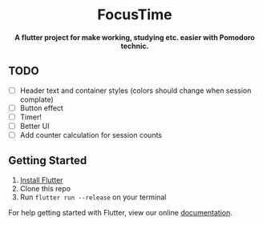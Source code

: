 <h1 align="center">FocusTime</h1>

<h4 align="center">
 A flutter project for make working, studying etc. easier with Pomodoro technic.
</h2>

## TODO

- [ ] Header text and container styles (colors should change when session complate)
- [ ] Button effect
- [ ] Timer!
- [ ] Better UI
- [ ] Add counter calculation for session counts

## Getting Started

1. [Install Flutter](https://flutter.io/setup/)
2. Clone this repo
3. Run `flutter run --release` on your terminal

For help getting started with Flutter, view our online
[documentation](http://flutter.io/).
